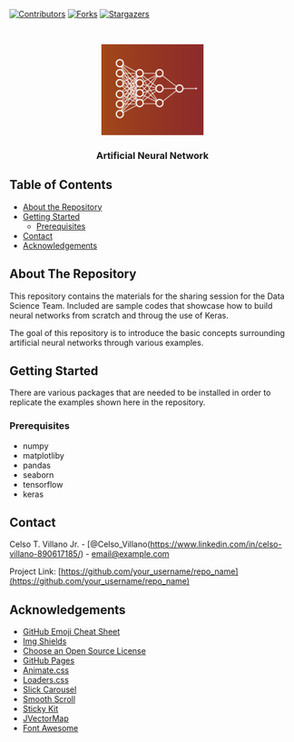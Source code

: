 
<!-- PROJECT SHIELDS -->

[![Contributors][contributors-shield]][contributors-url]
[![Forks][forks-shield]][forks-url]
[![Stargazers][stars-shield]][stars-url]


<!-- PROJECT LOGO -->
<br />
<p align="center">
  <a href="https://github.com/celsovillano/ANN">
    <img src="images/logo.png" alt="Logo" width="180" height="160">
  </a>

  <h3 align="center">Artificial Neural Network</h3>
</p>



<!-- TABLE OF CONTENTS -->
## Table of Contents

* [About the Repository](#about-the-repository)
* [Getting Started](#getting-started)
  * [Prerequisites](#prerequisites)
* [Contact](#contact)
* [Acknowledgements](#acknowledgements)



<!-- ABOUT THE REPOSITORY -->
## About The Repository

This repository contains the materials for the sharing session for the Data Science Team.
Included are sample codes that showcase how to build neural networks from scratch and throug the use of Keras.

The goal of this repository is to introduce the basic concepts surrounding artificial neural networks through various examples.



<!-- GETTING STARTED -->
## Getting Started

There are various packages that are needed to be installed in order to replicate the examples shown here in the repository.

### Prerequisites


* numpy
* matplotliby
* pandas
* seaborn
* tensorflow
* keras


<!-- CONTACT -->
## Contact

Celso T. Villano Jr. - [@Celso_Villano(https://www.linkedin.com/in/celso-villano-890617185/) - email@example.com

Project Link: [https://github.com/your_username/repo_name](https://github.com/your_username/repo_name)



<!-- ACKNOWLEDGEMENTS -->
## Acknowledgements
* [GitHub Emoji Cheat Sheet](https://www.webpagefx.com/tools/emoji-cheat-sheet)
* [Img Shields](https://shields.io)
* [Choose an Open Source License](https://choosealicense.com)
* [GitHub Pages](https://pages.github.com)
* [Animate.css](https://daneden.github.io/animate.css)
* [Loaders.css](https://connoratherton.com/loaders)
* [Slick Carousel](https://kenwheeler.github.io/slick)
* [Smooth Scroll](https://github.com/cferdinandi/smooth-scroll)
* [Sticky Kit](http://leafo.net/sticky-kit)
* [JVectorMap](http://jvectormap.com)
* [Font Awesome](https://fontawesome.com)





<!-- MARKDOWN LINKS & IMAGES -->
<!-- https://www.markdownguide.org/basic-syntax/#reference-style-links -->
[contributors-shield]: https://img.shields.io/github/contributors/celsovillano/ANN.svg?style=flat-square
[contributors-url]: https://github.com/celsovillano/ANN/graphs/contributors
[forks-shield]: https://img.shields.io/github/forks/celsovillano/ANN.svg?style=flat-square
[forks-url]: https://github.com/celsovillano/ANN/network/members
[stars-shield]: https://img.shields.io/github/stars/celsovillano/ANN.svg?style=flat-square
[stars-url]: https://github.com/celsovillano/ANN/stargazers

